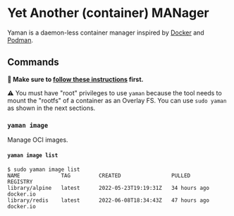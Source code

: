# Yet Another (container) MANager

Yaman is a daemon-less container manager inspired by [Docker][] and [Podman][].

## Commands

**👋 Make sure to [follow these instructions](../../README.md#building-this-project) first.**

⚠️ You must have "root" privileges to use `yaman` because the tool needs to mount the "rootfs" of a container as an Overlay FS. You can use `sudo yaman` as shown in the next sections.

### `yaman image`

Manage OCI images.

#### `yaman image list`

```
$ sudo yaman image list
NAME             TAG         CREATED                PULLED         REGISTRY
library/alpine   latest      2022-05-23T19:19:31Z   34 hours ago   docker.io
library/redis    latest      2022-06-08T18:34:43Z   47 hours ago   docker.io
```

[docker]: https://docs.docker.com/reference/
[podman]: https://docs.podman.io/en/latest/

